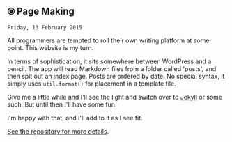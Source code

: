 ⦿ Page Making
-------------
    Friday, 13 February 2015

All programmers are tempted to roll their own writing platform at some point. This website is my turn.

In terms of sophistication, it sits somewhere between WordPress and a pencil. The app will read Markdown files from a folder called 'posts',
and then spit out an index page. Posts are ordered by date. No special syntax, it simply uses `util.format()` for placement in a template file.

Give me a little while and I'll see the light and switch over to [Jekyll](http://jekyllrb.com) or some such. But until then I'll have some fun.

I'm happy with that, and I'll add to it as I see fit.

[See the repository for more details](https://github.com/colw/colw.github.io/).
